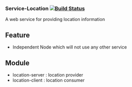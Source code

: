 ### Service-Location  [![Build Status](http://140.115.3.96:8080/jenkins/buildStatus/icon?job=OAuth-Service)](http://140.115.3.96:8080/jenkins/job/OAuth-Service/)
A web service for providing location information

## Feature
- Independent Node which will not use any other service

## Module
- location-server : location provider
- location-client : location consumer
